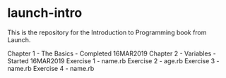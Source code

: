 # launch-intro

This is the repository for the Introduction to Programming book from Launch.

Chapter 1 - The Basics - Completed 16MAR2019
Chapter 2 - Variables - Started 16MAR2019
  Exercise 1 - name.rb
  Exercise 2 - age.rb
  Exercise 3 - name.rb
  Exercise 4 - name.rb
